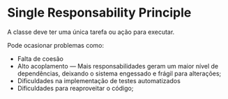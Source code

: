 
<h1>Single Responsability Principle</h1>

<p>A classe deve ter uma única tarefa ou ação para executar.</p>

<p>Pode ocasionar problemas como:</p>
<ul>
  <li>Falta de coesão</li>
  <li>Alto acoplamento — Mais responsabilidades geram um maior nível de dependências, deixando o sistema engessado e frágil para alterações;</li>
  <li>Dificuldades na implementação de testes automatizados</li>
  <li>Dificuldades para reaproveitar o código;</li>
</ul>

